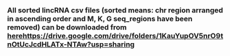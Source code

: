 ### All sorted lincRNA csv files (sorted means: chr region arranged in ascending order and M, K, G seq_regions have been removed) can be downloaded from [here]()https://drive.google.com/drive/folders/1KauYupOV5nrO9tnOtUcJcdHLATx-NTAw?usp=sharing
